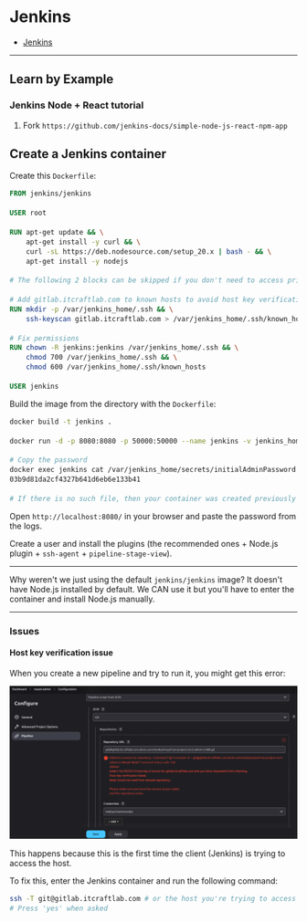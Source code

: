 # Jenkins

- [Jenkins](#jenkins)

---

## Learn by Example

### Jenkins Node + React tutorial

1. Fork `https://github.com/jenkins-docs/simple-node-js-react-npm-app`

## Create a Jenkins container

Create this `Dockerfile`:

```Dockerfile
FROM jenkins/jenkins

USER root

RUN apt-get update && \
    apt-get install -y curl && \
    curl -sL https://deb.nodesource.com/setup_20.x | bash - && \
    apt-get install -y nodejs

# The following 2 blocks can be skipped if you don't need to access private repositories or you're solve this later

# Add gitlab.itcraftlab.com to known hosts to avoid host key verification issues
RUN mkdir -p /var/jenkins_home/.ssh && \
    ssh-keyscan gitlab.itcraftlab.com > /var/jenkins_home/.ssh/known_hosts

# Fix permissions
RUN chown -R jenkins:jenkins /var/jenkins_home/.ssh && \
    chmod 700 /var/jenkins_home/.ssh && \
    chmod 600 /var/jenkins_home/.ssh/known_hosts

USER jenkins
```

Build the image from the directory with the `Dockerfile`:

```bash
docker build -t jenkins .

docker run -d -p 8080:8080 -p 50000:50000 --name jenkins -v jenkins_home:/var/jenkins_home jenkins

# Copy the password
docker exec jenkins cat /var/jenkins_home/secrets/initialAdminPassword
03b9d81da2cf4327b641d6eb6e133b41

# If there is no such file, then your container was created previously and there are some remnants remaining. Clean up everything and try again
```

Open `http://localhost:8080/` in your browser and paste the password from the logs.

Create a user and install the plugins (the recommended ones + Node.js plugin + `ssh-agent` + `pipeline-stage-view`).

---

Why weren't we just using the default `jenkins/jenkins` image? It doesn't have Node.js installed by default. We CAN use it but you'll have to enter the container and install Node.js manually.

---

### Issues

#### Host key verification issue

When you create a new pipeline and try to run it, you might get this error:

![](img/20240330220552.png)

This happens because this is the first time the client (Jenkins) is trying to access the host.

To fix this, enter the Jenkins container and run the following command:

```bash
ssh -T git@gitlab.itcraftlab.com # or the host you're trying to access
# Press 'yes' when asked
```
